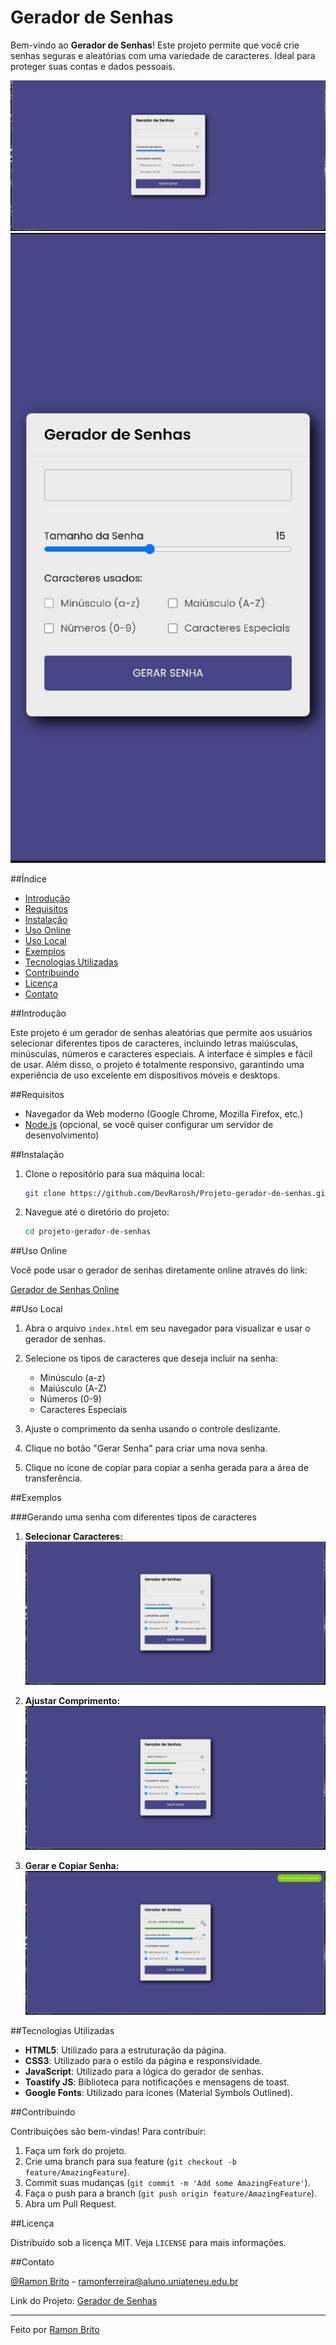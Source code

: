 #  Gerador de Senhas

Bem-vindo ao **Gerador de Senhas**! Este projeto permite que você crie senhas seguras e aleatórias com uma variedade de caracteres. Ideal para proteger suas contas e dados pessoais.

![Gerador de Senhas](images-preview/image4.jpeg)
![Gerador de Senhas](images-preview/image1.jpeg)


##Índice

- [Introdução](#-introdução)
- [Requisitos](#-requisitos)
- [Instalação](#-instalação)
- [Uso Online](#-uso-online)
- [Uso Local](#-uso-local)
- [Exemplos](#-exemplos)
- [Tecnologias Utilizadas](#-tecnologias-utilizadas)
- [Contribuindo](#-contribuindo)
- [Licença](#-licença)
- [Contato](#-contato)

##Introdução

Este projeto é um gerador de senhas aleatórias que permite aos usuários selecionar diferentes tipos de caracteres, incluindo letras maiúsculas, minúsculas, números e caracteres especiais. A interface é simples e fácil de usar. Além disso, o projeto é totalmente responsivo, garantindo uma experiência de uso excelente em dispositivos móveis e desktops.

##Requisitos

- Navegador da Web moderno (Google Chrome, Mozilla Firefox, etc.)
- [Node.js](https://nodejs.org/) (opcional, se você quiser configurar um servidor de desenvolvimento)

##Instalação

1. Clone o repositório para sua máquina local:
    ```sh
    git clone https://github.com/DevRarosh/Projeto-gerador-de-senhas.git
    ```

2. Navegue até o diretório do projeto:
    ```sh
    cd projeto-gerador-de-senhas
    ```

##Uso Online

Você pode usar o gerador de senhas diretamente online através do link:

[Gerador de Senhas Online](https://tinyurl.com/3sye8v66)

##Uso Local

1. Abra o arquivo `index.html` em seu navegador para visualizar e usar o gerador de senhas.

2. Selecione os tipos de caracteres que deseja incluir na senha:
    - Minúsculo (a-z)
    - Maiúsculo (A-Z)
    - Números (0-9)
    - Caracteres Especiais

3. Ajuste o comprimento da senha usando o controle deslizante.

4. Clique no botão "Gerar Senha" para criar uma nova senha.

5. Clique no ícone de copiar para copiar a senha gerada para a área de transferência.

##Exemplos

###Gerando uma senha com diferentes tipos de caracteres

1. **Selecionar Caracteres:**
    ![Selecionar Caracteres](images-preview/image3.jpeg)

2. **Ajustar Comprimento:**
    ![Ajustar Comprimento](images-preview/image2.jpeg)

3. **Gerar e Copiar Senha:**
    ![Gerar e Copiar Senha](images-preview/image6.jpeg)

##Tecnologias Utilizadas

- **HTML5**: Utilizado para a estruturação da página.
- **CSS3**: Utilizado para o estilo da página e responsividade.
- **JavaScript**: Utilizado para a lógica do gerador de senhas.
- **Toastify JS**: Biblioteca para notificações e mensagens de toast.
- **Google Fonts**: Utilizado para ícones (Material Symbols Outlined).

##Contribuindo

Contribuições são bem-vindas! Para contribuir:

1. Faça um fork do projeto.
2. Crie uma branch para sua feature (`git checkout -b feature/AmazingFeature`).
3. Commit suas mudanças (`git commit -m 'Add some AmazingFeature'`).
4. Faça o push para a branch (`git push origin feature/AmazingFeature`).
5. Abra um Pull Request.

##Licença

Distribuído sob a licença MIT. Veja `LICENSE` para mais informações.

##Contato

[@Ramon Brito](https://www.linkedin.com/in/ramon-brito-439975279/) - ramonferreira@aluno.uniateneu.edu.br

Link do Projeto: [Gerador de Senhas](https://github.com/DevRarosh/Projeto-gerador-de-senhas)

---

Feito por [Ramon Brito](https://github.com/DevRarosh)

